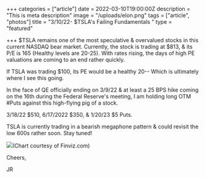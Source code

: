 +++
categories = ["article"]
date = 2022-03-10T19:00:00Z
description = "This is meta description"
image = "/uploads/elon.png"
tags = ["article", "photos"]
title = "3/10/22- $TSLA's Failing Fundamentals "
type = "featured"

+++
$TSLA remains one of the most speculative & overvalued stocks in this current NASDAQ bear market. Currently, the stock is trading at $813, & its P/E is 165 (Healthy levels are 20-25). With rates rising, the days of high PE valuations are coming to an end rather quickly.

If TSLA was trading $100, its PE would be a healthy 20-- Which is ultimately where I see this going.

In the face of QE officially ending on 3/9/22 & at least a 25 BPS hike coming on the 16th during the Federal Reserve's meeting, I am holding long OTM #Puts against this high-flying pig of a stock.

3/18/22 $510, 6/17/2022 $350, & 1/20/23 $5 Puts.

TSLA is currently trading in a bearish megaphone pattern & could revisit the low 600s rather soon. Stay tuned!

![](/uploads/screen-shot-2022-03-10-at-1-30-24-pm.png)(Chart courtesy of Finviz.com)

Cheers,

JR